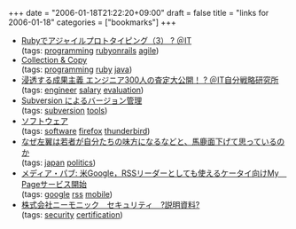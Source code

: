 +++
date = "2006-01-18T21:22:20+09:00"
draft = false
title = "links for 2006-01-18"
categories = ["bookmarks"]
+++

<ul>
	<li>
		<div><a href="http://www.atmarkit.co.jp/farc/rensai2/proto03/proto03a.html">Rubyでアジャイルプロトタイピング（3） ? ＠IT</a></div>
		<div>(tags: <a href="http://del.icio.us/nobu666/programming">programming</a> <a href="http://del.icio.us/nobu666/rubyonrails">rubyonrails</a> <a href="http://del.icio.us/nobu666/agile">agile</a>)</div>
	</li>
	<li>
		<div><a href="http://d.hatena.ne.jp/brazil/20050816">Collection & Copy</a></div>
		<div>(tags: <a href="http://del.icio.us/nobu666/programming">programming</a> <a href="http://del.icio.us/nobu666/ruby">ruby</a> <a href="http://del.icio.us/nobu666/java">java</a>)</div>
	</li>
	<li>
		<div><a href="http://jibun.atmarkit.co.jp/lcareer01/rensai/career22/data22.html">浸透する成果主義 エンジニア300人の査定大公開！ ? ＠IT自分戦略研究所</a></div>
		<div>(tags: <a href="http://del.icio.us/nobu666/engineer">engineer</a> <a href="http://del.icio.us/nobu666/salary">salary</a> <a href="http://del.icio.us/nobu666/evaluation">evaluation</a>)</div>
	</li>
	<li>
		<div><a href="http://subversion.bluegate.org/">Subversion によるバージョン管理</a></div>
		<div>(tags: <a href="http://del.icio.us/nobu666/subversion">subversion</a> <a href="http://del.icio.us/nobu666/tools">tools</a>)</div>
	</li>
	<li>
		<div><a href="http://www1.plala.or.jp/tete009/software.html">ソフトウェア</a></div>
		<div>(tags: <a href="http://del.icio.us/nobu666/software">software</a> <a href="http://del.icio.us/nobu666/firefox">firefox</a> <a href="http://del.icio.us/nobu666/thunderbird">thunderbird</a>)</div>
	</li>
	<li>
		<div><a href="http://www7.vis.ne.jp/~t-job/base/005.html">なぜ左翼は若者が自分たちの味方になるなどと、馬鹿面下げて思っているのか</a></div>
		<div>(tags: <a href="http://del.icio.us/nobu666/japan">japan</a> <a href="http://del.icio.us/nobu666/politics">politics</a>)</div>
	</li>
	<li>
		<div><a href="http://zen.seesaa.net/article/11803744.html">メディア・パブ: 米Google，RSSリーダーとしても使えるケータイ向けMy　Pageサービス開始</a></div>
		<div>(tags: <a href="http://del.icio.us/nobu666/google">google</a> <a href="http://del.icio.us/nobu666/rss">rss</a> <a href="http://del.icio.us/nobu666/mobile">mobile</a>)</div>
	</li>
	<li>
		<div><a href="http://www.mneme.co.jp/data/thesis.html">株式会社ニーモニック　セキュリティ　?説明資料?</a></div>
		<div>(tags: <a href="http://del.icio.us/nobu666/security">security</a> <a href="http://del.icio.us/nobu666/certification">certification</a>)</div>
	</li>
</ul>
